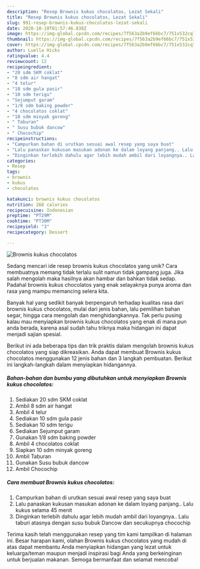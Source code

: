 ```yaml
---
description: "Resep Brownis kukus chocolatos, Lezat Sekali"
title: "Resep Brownis kukus chocolatos, Lezat Sekali"
slug: 991-resep-brownis-kukus-chocolatos-lezat-sekali
date: 2020-10-10T01:57:46.838Z
image: https://img-global.cpcdn.com/recipes/7f563a2b9ef66bc7/751x532cq70/brownis-kukus-chocolatos-foto-resep-utama.jpg
thumbnail: https://img-global.cpcdn.com/recipes/7f563a2b9ef66bc7/751x532cq70/brownis-kukus-chocolatos-foto-resep-utama.jpg
cover: https://img-global.cpcdn.com/recipes/7f563a2b9ef66bc7/751x532cq70/brownis-kukus-chocolatos-foto-resep-utama.jpg
author: Luella Hicks
ratingvalue: 4.4
reviewcount: 12
recipeingredient:
- "20 sdm SKM coklat"
- "8 sdm air hangat"
- "4 telur"
- "10 sdm gula pasir"
- "10 sdm terigu"
- "Sejumput garam"
- "1/8 sdm baking powder"
- "4 chocolatos coklat"
- "10 sdm minyak goreng"
- " Taburan"
- " Susu bubuk dancow"
- " Chocochip"
recipeinstructions:
- "Campurkan bahan di urutkan sesuai awal resep yang saya buat"
- "Lalu panaskan kukusan masukan adonan ke dalam loyang panjang.. Lalu kukus selama 45 menit"
- "Dinginkan terlebih dahulu agar lebih mudah ambil dari loyangnya.. Lalu taburi atasnya dengan susu bubuk Dancow dan secukupnya chocochip"
categories:
- Resep
tags:
- brownis
- kukus
- chocolatos

katakunci: brownis kukus chocolatos 
nutrition: 268 calories
recipecuisine: Indonesian
preptime: "PT29M"
cooktime: "PT30M"
recipeyield: "3"
recipecategory: Dessert

---
```



![Brownis kukus chocolatos](https://img-global.cpcdn.com/recipes/7f563a2b9ef66bc7/751x532cq70/brownis-kukus-chocolatos-foto-resep-utama.jpg)

Sedang mencari ide resep brownis kukus chocolatos yang unik? Cara membuatnya memang tidak terlalu sulit namun tidak gampang juga. Jika salah mengolah maka hasilnya akan hambar dan bahkan tidak sedap. Padahal brownis kukus chocolatos yang enak selayaknya punya aroma dan rasa yang mampu memancing selera kita.

Banyak hal yang sedikit banyak berpengaruh terhadap kualitas rasa dari brownis kukus chocolatos, mulai dari jenis bahan, lalu pemilihan bahan segar, hingga cara mengolah dan menghidangkannya. Tak perlu pusing kalau mau menyiapkan brownis kukus chocolatos yang enak di mana pun anda berada, karena asal sudah tahu triknya maka hidangan ini dapat menjadi sajian spesial.




Berikut ini ada beberapa tips dan trik praktis dalam mengolah brownis kukus chocolatos yang siap dikreasikan. Anda dapat membuat Brownis kukus chocolatos menggunakan 12 jenis bahan dan 3 langkah pembuatan. Berikut ini langkah-langkah dalam menyiapkan hidangannya.

<!--inarticleads1-->

##### Bahan-bahan dan bumbu yang dibutuhkan untuk menyiapkan Brownis kukus chocolatos:

1. Sediakan 20 sdm SKM coklat
1. Ambil 8 sdm air hangat
1. Ambil 4 telur
1. Sediakan 10 sdm gula pasir
1. Sediakan 10 sdm terigu
1. Sediakan Sejumput garam
1. Gunakan 1/8 sdm baking powder
1. Ambil 4 chocolatos coklat
1. Siapkan 10 sdm minyak goreng
1. Ambil  Taburan
1. Gunakan  Susu bubuk dancow
1. Ambil  Chocochip




<!--inarticleads2-->

##### Cara membuat Brownis kukus chocolatos:

1. Campurkan bahan di urutkan sesuai awal resep yang saya buat
1. Lalu panaskan kukusan masukan adonan ke dalam loyang panjang.. Lalu kukus selama 45 menit
1. Dinginkan terlebih dahulu agar lebih mudah ambil dari loyangnya.. Lalu taburi atasnya dengan susu bubuk Dancow dan secukupnya chocochip




Terima kasih telah menggunakan resep yang tim kami tampilkan di halaman ini. Besar harapan kami, olahan Brownis kukus chocolatos yang mudah di atas dapat membantu Anda menyiapkan hidangan yang lezat untuk keluarga/teman maupun menjadi inspirasi bagi Anda yang berkeinginan untuk berjualan makanan. Semoga bermanfaat dan selamat mencoba!

